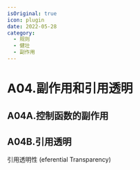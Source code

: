 ```yaml
---
isOriginal: true
icon: plugin
date: 2022-05-28
category:
  - 规则
  - 健壮
  - 副作用
---
```


# A04.副作用和引用透明

## A04A.控制函数的副作用

## A04B.引用透明

引用透明性 (eferential Transparency)
